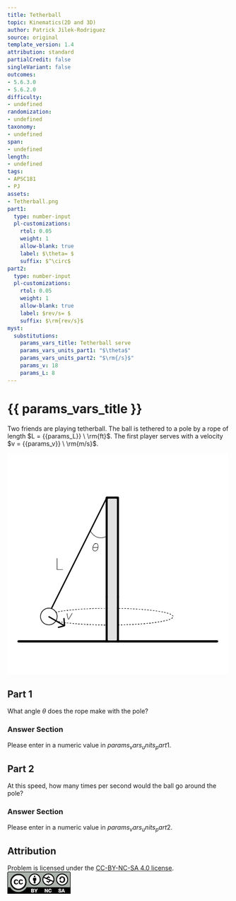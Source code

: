```yaml
---
title: Tetherball
topic: Kinematics(2D and 3D)
author: Patrick Jilek-Rodriguez
source: original
template_version: 1.4
attribution: standard
partialCredit: false
singleVariant: false
outcomes:
- 5.6.3.0
- 5.6.2.0
difficulty:
- undefined
randomization:
- undefined
taxonomy:
- undefined
span:
- undefined
length:
- undefined
tags:
- APSC181
- PJ
assets:
- Tetherball.png
part1:
  type: number-input
  pl-customizations:
    rtol: 0.05
    weight: 1
    allow-blank: true
    label: $\theta= $
    suffix: $^\circ$
part2:
  type: number-input
  pl-customizations:
    rtol: 0.05
    weight: 1
    allow-blank: true
    label: $rev/s= $
    suffix: $\rm{rev/s}$
myst:
  substitutions:
    params_vars_title: Tetherball serve
    params_vars_units_part1: "$\theta$"
    params_vars_units_part2: "$\rm{/s}$"
    params_v: 18
    params_L: 8
---
```

# {{ params_vars_title }}
Two friends are playing tetherball. The ball is tethered to a pole by a rope of length $L = {{params_L}} \ \rm{ft}$. The first player serves with a velocity $v = {{params_v}} \ \rm{m/s}$.

<img src="Tetherball.png" width=500 alt="A ball attached to a pole via rope angled theta degrees." >

## Part 1

What angle $\theta$ does the rope make with the pole?

### Answer Section

Please enter in a numeric value in ${{ params_vars_units_part1 }}$.

## Part 2

At this speed, how many times per second would the ball go around the pole?

### Answer Section

Please enter in a numeric value in ${{ params_vars_units_part2 }}$.

## Attribution

Problem is licensed under the [CC-BY-NC-SA 4.0 license](https://creativecommons.org/licenses/by-nc-sa/4.0/).<br> ![The Creative Commons 4.0 license requiring attribution-BY, non-commercial-NC, and share-alike-SA license.](https://raw.githubusercontent.com/firasm/bits/master/by-nc-sa.png)